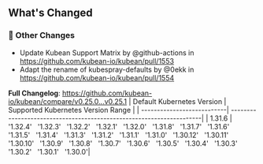 <!-- Release notes generated using configuration in .github/release.yml at v0.25.1 -->

## What's Changed
### 🔨 Other Changes
* Update Kubean Support Matrix by @github-actions in https://github.com/kubean-io/kubean/pull/1553
* Adapt the rename of kubespray-defaults by @0ekk in https://github.com/kubean-io/kubean/pull/1554


**Full Changelog**: https://github.com/kubean-io/kubean/compare/v0.25.0...v0.25.1
| Default Kubernetes Version | Supported Kubernetes Version Range                                   |
| ---------------------------| ---------------------------------------------------------------------|
| 1.31.6                  |  '1.32.4' &nbsp; '1.32.3' &nbsp; '1.32.2' &nbsp; '1.32.1' &nbsp; '1.32.0' &nbsp; '1.31.8' &nbsp; '1.31.7' &nbsp; '1.31.6' &nbsp; '1.31.5' &nbsp; '1.31.4' &nbsp; '1.31.3' &nbsp; '1.31.2' &nbsp; '1.31.1' &nbsp; '1.31.0' &nbsp; '1.30.12' &nbsp; '1.30.11' &nbsp; '1.30.10' &nbsp; '1.30.9' &nbsp; '1.30.8' &nbsp; '1.30.7' &nbsp; '1.30.6' &nbsp; '1.30.5' &nbsp; '1.30.4' &nbsp; '1.30.3' &nbsp; '1.30.2' &nbsp; '1.30.1' &nbsp; '1.30.0'|
